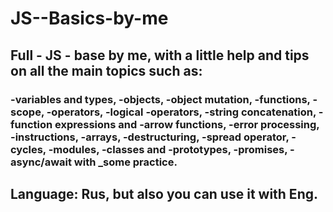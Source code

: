 # JS--Basics-by-me

## Full - JS - base by me, with a little help and tips on all the main topics such as:

### -variables and types, -objects, -object mutation, -functions, -scope, -operators, -logical -operators, -string concatenation, -function expressions and -arrow functions, -error processing, -instructions, -arrays, -destructuring, -spread operator, -cycles, -modules, -classes and -prototypes, -promises, -async/await with \_some practice.

## Language: Rus, but also you can use it with Eng.
